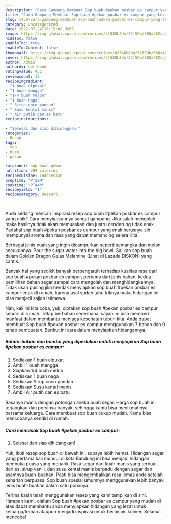 ```yaml
---
description: "Cara Gampang Membuat Sop buah #pekan posbar es campur yang Lezat Sekali"
title: "Cara Gampang Membuat Sop buah #pekan posbar es campur yang Lezat Sekali"
slug: 1450-cara-gampang-membuat-sop-buah-pekan-posbar-es-campur-yang-lezat-sekali
category: Uncategorized
date: 2022-07-24T16:15:08.956Z
image: https://img-global.cpcdn.com/recipes/4f540b8daf32f59b/680x482cq70/sop-buah-pekan-posbar-es-campur-foto-resep-utama.jpg
hideToc: false
enableToc: true
enableTocContent: false
thumbnail: https://img-global.cpcdn.com/recipes/4f540b8daf32f59b/680x482cq70/sop-buah-pekan-posbar-es-campur-foto-resep-utama.jpg
cover: https://img-global.cpcdn.com/recipes/4f540b8daf32f59b/680x482cq70/sop-buah-pekan-posbar-es-campur-foto-resep-utama.jpg
author: Admin
authorAv: notfound
ratingvalue: 4.2
reviewcount: 12
recipeingredient:
- "1 buah alpukat"
- "1 buah mangga"
- "1/4 buah melon"
- "1 buah naga"
- " Sirup coco pandan"
- " Susu kental manis"
- " Air putih dan es batu"
recipeinstructions:

- "Selesai dan siap dihidangkan!"
categories:
- Resep
tags:
- sop
- buah
- pekan

katakunci: sop buah pekan 
nutrition: 299 calories
recipecuisine: Indonesian
preptime: "PT28M"
cooktime: "PT44M"
recipeyield: "1"
recipecategory: Dessert

---
```





Anda sedang mencari inspirasi resep sop buah #pekan posbar es campur yang unik? Cara menyiapkannya sangat gampang. Jika salah mengolah maka hasilnya tidak akan memuaskan dan justru cenderung tidak enak. Padahal sop buah #pekan posbar es campur yang enak harusnya sih mempunyai aroma dan rasa yang dapat memancing selera Kita.





Berbagai jenis buah yang ingin dicampurkan seperti semangka dan melon secukupnya. Pour the sugar water into the big bowl. Sajikan sop buah dalam Golden Dragon Gelas Melamine (Lihat di Lazada DISKON) yang cantik.

Banyak hal yang sedikit banyak berpengaruh terhadap kualitas rasa dari sop buah #pekan posbar es campur, pertama dari jenis bahan, kedua pemilihan bahan segar sampai cara mengolah dan menghidangkannya. Tidak usah pusing jika hendak menyiapkan sop buah #pekan posbar es campur enak di rumah, karena asal sudah tahu triknya maka hidangan ini bisa menjadi sajian istimewa.






Nah, kali ini kita coba, yuk, ciptakan sop buah #pekan posbar es campur sendiri di rumah. Tetap berbahan sederhana, sajian ini bisa memberi manfaat dalam membantu menjaga kesehatan tubuh kita. Anda dapat membuat Sop buah #pekan posbar es campur menggunakan 7 bahan dan 0 tahap pembuatan. Berikut ini cara dalam menyiapkan hidangannya.

<!--inarticleads1-->

##### Bahan-bahan dan bumbu yang diperlukan untuk menyiapkan Sop buah #pekan posbar es campur:

1. Sediakan 1 buah alpukat
1. Ambil 1 buah mangga
1. Siapkan 1/4 buah melon
1. Sediakan 1 buah naga
1. Sediakan  Sirup coco pandan
1. Sediakan  Susu kental manis
1. Ambil  Air putih dan es batu


Rasanya manis dengan potongan aneka buah segar. Harga sop buah ini terjangkau dan porsinya banyak, sehingga kamu bisa menikmatinya bersama keluarga. Cara membuat sop buah cukup mudah. Kamu bisa mencobanya sendiri di rumah. 

<!--inarticleads2-->

##### Cara memasak Sop buah #pekan posbar es campur:


1. Selesai dan siap dihidangkan!

Yuk, ikuti resep sop buah di bawah ini, supaya lebih hemat. Hidangan segar yang pertama kali muncul di kota Bandung ini bisa menjadi hidangan pembuka puasa yang menarik. Rasa segar dari kuah manis yang terbuat dari es, sirup vanili, dan susu kental manis berpadu dengan segar dan asamnya buah-buahan. Pasti bisa mengembalikan rasa lemas anda setelah seharian berpuasa. Sop buah spesial umumnya menggunakan lebih banyak jenis buah-buahan dalam satu porsinya. 

Terima kasih telah menggunakan resep yang kami tampilkan di sini. Harapan kami, olahan Sop buah #pekan posbar es campur yang mudah di atas dapat membantu anda menyiapkan hidangan yang lezat untuk keluarga/teman ataupun menjadi inspirasi untuk berbisnis kuliner. Selamat mencoba!
